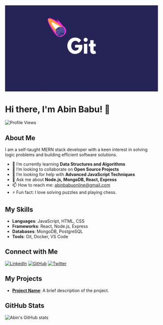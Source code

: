 ![Banner](https://github.com/abin-online/abin-online/blob/main/Git.gif)

# Hi there, I'm Abin Babu! 👋

![Profile Views](https://komarev.com/ghpvc/?username=abin-online&color=blue)

## About Me

I am a self-taught MERN stack developer with a keen interest in solving logic problems and building efficient software solutions.

- 🌱 I’m currently learning **Data Structures and Algorithms**
- 👯 I’m looking to collaborate on **Open Source Projects**
- 🤔 I’m looking for help with **Advanced JavaScript Techniques**
- 💬 Ask me about **Node.js, MongoDB, React, Express**
- 📫 How to reach me: [abinbabuonline@gmail.com](mailto:abinbabuonline@gmail.com)
- ⚡ Fun fact: I love solving puzzles and playing chess.

## My Skills

- **Languages**: JavaScript, HTML, CSS
- **Frameworks**: React, Node.js, Express
- **Databases**: MongoDB, PostgreSQL
- **Tools**: Git, Docker, VS Code

## Connect with Me

[![LinkedIn](https://img.shields.io/badge/LinkedIn-blue?style=flat&logo=linkedin&labelColor=blue)](https://www.linkedin.com/in/abinbabu/)
[![GitHub](https://img.shields.io/badge/GitHub-black?style=flat&logo=github&labelColor=black)](https://github.com/abin-online)
[![Twitter](https://img.shields.io/badge/Twitter-blue?style=flat&logo=twitter&labelColor=blue)](https://twitter.com/abinbabu)

## My Projects

- **[Project Name](https://cakekart.shop/)**: A brief description of the project.

## GitHub Stats

![Abin's GitHub stats](https://github-readme-stats.vercel.app/api?username=abin-online&show_icons=true&theme=radical)

<!--
**abin-online/abin-online** is a ✨ _special_ ✨ repository because its `README.md` (this file) appears on your GitHub profile.

Here are some ideas to get you started:

- 🔭 I’m currently working on ...
- 🌱 I’m currently learning ...
- 👯 I’m looking to collaborate on ...
- 🤔 I’m looking for help with ...

- 📫 How to reach me: ...
- 😄 Pronouns: ...
- ⚡ Fun fact: ...
-->
